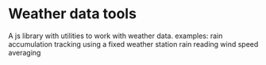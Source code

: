 # Weather data tools
A js library with utilities to work with weather data. 
examples:
rain accumulation tracking using a fixed weather station rain reading
wind speed averaging


